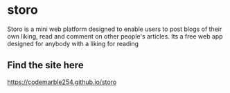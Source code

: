 # storo
Storo is a mini web platform designed to enable users to post blogs of their own liking, read and comment on other people's articles. Its a free web app designed for anybody with a liking for reading
## Find the site here
<https://codemarble254.github.io/storo>
